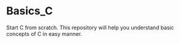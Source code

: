 # Basics_C
Start C from scratch. This repository will help you understand basic concepts of C in easy manner.


